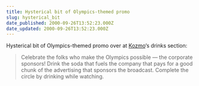 ```yaml
---
title: Hysterical bit of Olympics-themed promo
slug: hysterical_bit
date_published: 2000-09-26T13:52:23.000Z
date_updated: 2000-09-26T13:52:23.000Z
---
```


Hysterical bit of Olympics-themed promo over at [Kozmo](http://www.kozmo.com/cgi-bin/ncommerce3/CategoryDisplay?cgmenbr=155&amp;cgrfnbr=520000&amp;MERCHANT_RN=155)‘s drinks section:

> Celebrate the folks who make the Olympics possible — the corporate sponsors! Drink the soda that fuels the company that pays for a good chunk of the advertising that sponsors the broadcast. Complete the circle by drinking while watching.
